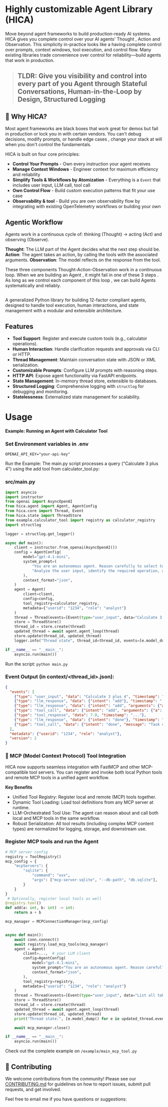 
# Highly customizable Agent Library (HICA)

Move beyond agent frameworks to build production-ready AI systems.
HICA gives you complete control over your AI agents' Thought , Action and Observation. This simplicity in-practice looks like a having complete control over prompts, context windows, tool execution, and control flow. Many existing libraries trade convenience over control for reliability—build agents that work in production.
> ## TLDR: Give you visibility and control into every part of you Agent through Stateful Conversations, Human-in-the-Loop by Design, Structured Logging
## 🎯 Why HICA?

Most agent frameworks are black boxes that work great for demos but fail in production or lock you in with certain vendors. You can't debug decisions, modify prompts, or handle edge cases , change your stack at will when you don't control the fundamentals.

HICA is built on four core principles:

- **Control Your Prompts** - Own every instruction your agent receives
- **Manage Context Windows** - Engineer context for maximum efficiency and reliability  
- **Simplify Tools & Workflows by Atomization** - Everything is a `Event` that includes user input, LLM call, tool call
- **Own Control Flow** - Build custom execution patterns that fit your use case
- **Observability & tool** - Build you are own observability flow by integrating with existing OpenTelemetry workflows or building your own

## Agentic Workflow
Agents work in a continuous cycle of: thinking (Thought) → acting (Act) and observing (Observe).

**Thought**: The LLM part of the Agent decides what the next step should be.
**Action**: The agent takes an action, by calling the tools with the associated arguments.
**Observation**: The model reflects on the response from the tool.

These three components Thought-Action-Observation work in a continuous loop. When we are building an Agent , it might fail in one of these 3 steps .
As long as we control each component of this loop , we can build Agents systematically and reliably.

## 

A generalized Python library for building 12-factor compliant agents, designed to handle tool execution, human interactions, and state management with a modular and extensible architecture.

## Features
- **Tool Support**: Register and execute custom tools (e.g., calculator operations).
- **Human Interaction**: Handle clarification requests and approvals via CLI or HTTP.
- **Thread Management**: Maintain conversation state with JSON or XML serialization.
- **Customizable Prompts**: Configure LLM prompts with reasoning steps.
- **HTTP API**: Expose agent functionality via FastAPI endpoints.
- **State Management**: In-memory thread store, extensible to databases.
- **Structured Logging**: Comprehensive logging with `structlog` for debugging and monitoring.
- **Statelessness**: Externalized state management for scalability.

# Usage
**Example: Running an Agent with Calculator Tool**
### Set Environment variables in .env 
`OPENAI_API_KEY="your-api-key"`


Run the Example:
The main.py script processes a query ("Calculate 3 plus 4") using the add tool from calculator_tool.py:


### src/main.py
```python
import asyncio
import instructor
from openai import AsyncOpenAI
from hica.agent import Agent, AgentConfig
from hica.core import Thread, Event
from hica.state import ThreadStore
from example.calculator_tool import registry as calculator_registry
import structlog

logger = structlog.get_logger()

async def main():
    client = instructor.from_openai(AsyncOpenAI())
    config = AgentConfig(
        model="gpt-4.1-mini",
        system_prompt=(
            "You are an autonomous agent. Reason carefully to select tools based on their name, description, and parameters. "
            "Analyze the user input, identify the required operation, and determine if clarification is needed."
        ),
        context_format="json",
    )
    agent = Agent(
        client=client,
        config=config,
        tool_registry=calculator_registry,
        metadata={"userid": "1234", "role": "analyst"}
    )
    thread = Thread(events=[Event(type="user_input", data="Calculate 3 plus 4")])
    store = ThreadStore()
    thread_id = store.create(thread)
    updated_thread = await agent.agent_loop(thread)
    store.update(thread_id, updated_thread)
    logger.info("Thread state", thread_id=thread_id, events=[e.model_dump() for e in updated_thread.events])

if __name__ == "__main__":
    asyncio.run(main())
```
Run the script:
`python main.py`



### Event Output (in context/<thread_id>.json):
```json
{
  "events": [
    {"type": "user_input", "data": "Calculate 3 plus 4", "timestamp": "..."},
    {"type": "llm_response", "data": {"intent": "add"}, "timestamp": "..."},
    {"type": "llm_response", "data": {"intent": "add", "arguments": {"a": 3.0, "b": 4.0}}, "timestamp": "..."},
    {"type": "tool_call", "data": {"intent": "add", "arguments": {"a": 3.0, "b": 4.0}}, "timestamp": "..."},
    {"type": "tool_response", "data": 7.0, "timestamp": "..."},
    {"type": "llm_response", "data": {"intent": "done"}, "timestamp": "..."},
    {"type": "tool_call", "data": {"intent": "done", "message": "Task completed by agent."}, "timestamp": "..."}
  ],
  "metadata": {"userid": "1234", "role": "analyst"},
  "version": 2
}

```

### 🚀  MCP (Model Context Protocol) Tool Integration
HICA now supports seamless integration with FastMCP and other MCP-compatible tool servers.
You can register and invoke both local Python tools and remote MCP tools in a unified agent workflow.

**Key Benefits**
- Unified Tool Registry: Register local and remote (MCP) tools together.
- Dynamic Tool Loading: Load tool definitions from any MCP server at runtime.
- LLM-Orchestrated Tool Use: The agent can reason about and call both local and MCP tools in the same workflow.
- Robust Serialization: All tool results (including complex MCP content types) are normalized for logging, storage, and downstream use.

### Register MCP tools and run the Agent 
```python
# MCP server config
registry = ToolRegistry()
mcp_config = {
    "mcpServers": {
        "sqlite": {
            "command": "uvx",
            "args": ["mcp-server-sqlite", "--db-path", "db.sqlite"],
        }
    }
}
 # Optionally, register local tools as well
@registry.tool()
def add(a: int, b: int) -> int:
    return a + b

mcp_manager = MCPConnectionManager(mcp_config)


async def main():
    await conn.connect()
    await registry.load_mcp_tools(mcp_manager)
    agent = Agent(
        client=...,  # your LLM client
        config=AgentConfig(
            model="gpt-4.1-mini",
            system_prompt="You are an autonomous agent. Reason carefully to select tools based on their name, description, and parameters.",
            context_format="json",
        ),
        tool_registry=registry,
        metadata={"userid": "1234", "role": "analyst"}
    )
    thread = Thread(events=[Event(type="user_input", data="List all tables in the database")])
    store = ThreadStore()
    thread_id = store.create(thread)
    updated_thread = await agent.agent_loop(thread)
    store.update(thread_id, updated_thread)
    print("Thread state:", [e.model_dump() for e in updated_thread.events])

    await mcp_manager.close()

if __name__ == "__main__":
    asyncio.run(main())
```
Check out the complete example on `/example/main_mcp_tool.py`

## 🤝 Contributing

We welcome contributions from the community! Please see our [CONTRIBUTING.md](CONTRIBUTING.md) for guidelines on how to report issues, submit pull requests, and get involved.


Feel free to email me if you have questions or suggestions: